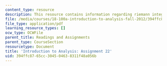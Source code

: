 ```yaml
---
content_type: resource
description: This resource contains information regarding riemann integral.
file: /media/courses/18-100a-introduction-to-analysis-fall-2012/394ffc8765cc304504638311f48a056b_MIT18_100AF12_Assign_22.pdf
file_type: application/pdf
learning_resource_types: []
ocw_type: OCWFile
parent_title: Readings and Assignments
parent_type: CourseSection
resourcetype: Document
title: 'Introduction to Analysis: Assignment 22'
uid: 394ffc87-65cc-3045-0463-8311f48a056b
---
```


